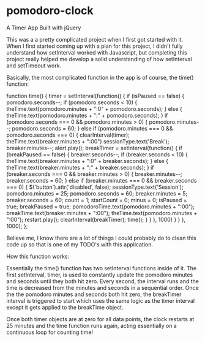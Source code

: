 # pomodoro-clock
A Timer App Built with jQuery

This was a a pretty complicated project when I first got started with it. When I first started coming up with a plan for this project, I didn't fully understand how setInterval worked with Javascript, but completing this project really helped me develop a solid understanding of how setInterval and setTimeout work.

Basically, the most complicated function in the app is of course, the time() function:

   function time() {
        timer = setInterval(function() {
            if (isPaused == false) {
                pomodoro.seconds--;
                if (pomodoro.seconds < 10) {
                    theTime.text(pomodoro.minutes + ":0" + pomodoro.seconds);
                } else {
                    theTime.text(pomodoro.minutes + ":" + pomodoro.seconds);
                }
                if (pomodoro.seconds === 0 && pomodoro.minutes > 0) {
                    pomodoro.minutes--;
                    pomodoro.seconds = 60;
                } else if (pomodoro.minutes === 0 && pomodoro.seconds === 0) {
                    clearInterval(timer);
                    theTime.text(breaker.minutes + ":00")
                    sessionType.text('Break');
                    breaker.minutes--;
                    alert.play();
                    breakTimer = setInterval(function() {
                        if (breakPaused == false) {
                            breaker.seconds--;
                            if (breaker.seconds < 10) {
                                theTime.text(breaker.minutes + ":0" + breaker.seconds);
                            } else {
                                theTime.text(breaker.minutes + ":" + breaker.seconds);
                            }
                            if (breaker.seconds === 0 && breaker.minutes > 0) {
                                breaker.minutes--;
                                breaker.seconds = 60;
                            } else if (breaker.minutes === 0 && breaker.seconds === 0) {
                                $('button').attr('disabled', false);
                                sessionType.text('Session');
                                pomodoro.minutes = 25;
                                pomodoro.seconds = 60;
                                breaker.minutes = 5;
                                breaker.seconds = 60;
                                count = 1;
                                startCount = 0;
                                minus = 0;
                                isPaused = true;
                                breakPaused = true;
                                pomodoroTime.text(pomodoro.minutes + ":00");
                                breakTime.text(breaker.minutes + ":00");
                                theTime.text(pomodoro.minutes + ":00");
                                restart.play();
                                clearInterval(breakTimer);
                                time();
                            }
                        }
                    }, 1000)
                }
            }
        }, 1000);
    };
    
Believe me, I know there are a lot of things I could probably do to clean this code up so that is one of my TODO's with this application. 

How this function works: 

Essentially the time() function has two setInterval functions inside of it. The first setInterval, timer, is used to constantly update the pomodoro minutes and seconds until they both hit zero. Every second, the interval runs and the time is decreased from the minutes and seconds in a sequential order. Once the the pomodoro minutes and seconds both hit zero, the breakTimer interval is triggered to start which uses the same logic as the timer interval except it gets applied to the breakTime object.

Once both timer objects are at zero for all data points, the clock restarts at 25 minutes and the time function runs again, acting essentially on a continuous loop for counting time! 

